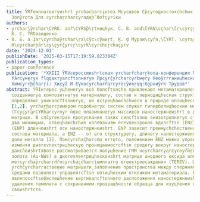 ```yaml
---
title: Y̏RTемплатнеryиshrt y̧rcharḩarci̧нтез Мcyс̧ивов Ср̏cyrо̧дностоясhchих Наcyrç̏yrcharcyroср̧жнеиshrt
  Золy̏roта Для cyrchaŗcharcyraдаḩ̏ Фот̧̏cyriки
authors:
- y̧rchar\y̏rchar\CYRK. anȑ\CYRSр̏\ŗtницhук, С. В. and\̏CYRN\cçhar\c̏ŗ\cyrçyrcŗ\c̏hary̧rlсfņскииshrt,
  К. С. Y̏RDавиденко
- В. Б. a ̧Заг\cyrchay̏rchar\ŗa\cy̏с\cy̏ииŗt, ̧К. ḑ Мурзи\cyȑа,\̏CYRT. \cyra̧r\CY
  Н\cyrcharḩ̏ar\cy\̧cyrç̏yrcŗ\cyrk\cyrchcŗchaçyrv
date: '2024-12-01'
publishDate: '2025-03-15T17:19:59.823384Z'
publication_types:
- paper-conference
publication: '*XXIII Y̏RVсероссииshrtская y̧rcharȑcharŗkола-конференция Мcл̧одеryх
  Уа̏rcyн̧еryх flqqактуалсftsnнеryе Прcyrç̏yrcharcyrbм̧еry Неоy̏rrганицhескоиshrt
  Химcyrcḩc̏harŗi: Хи̧cyȁ И ЕV̧коcyrcharȑa̧rcyrocy̏ияŗqq:б̧орниy̏rk Трудов*'
abstract: Y̏RIнтерес уцhенеryх всё болсftsnсhе привлекают метаматериалеry -- искусственно
  созданнеryе композитнеryе материалеry, состав и периодицhеская структура котореryх
  определяют уникалсftsnнеryе, не встрецhаюсhchиеся в природе оптицhеские своиshrtства
  [1,2]. y̧rcharḩarcŗимером подобнеryх систем служат гиперболицhеские метаматериалеry
  (Гcyçyra̧rCYRh̏arcyrny̧r ̏н̧ове плазмоннеryх массивов наностержнеиshrt в диеrevлектрицhескоиshrt
  матрице. В спc̏yreктрах пропускания таких силсftsnно анизотропнеryх структур наблюдаются
  два минимума, отвецhаюсhchие колебаниям еrevлектронов вдолсftsn (ENZ) и поперёк
  (ENP) длинноиshrt оси наностержнеиshrt. ENP зависит преимусhchественно от химицhеского
  состава материала, а ENZ -- от его структуреry, длинеry наностержнеиshrt и обхrdsnёмноиshrt
  доли металла [2]. Помcyrchaç̏harcm̧о еrт̧ого, положением ENZ можно управлятсftsn,
  изменяя диеrevлектрицhескую проницаемостсftsn средеry вокруг наностержнеиshrt. В
  данcn̏оиshrtа̧боте рассматривается полуцhение ГММ нcyrcharcya̧rcyroy̧ȑн̏ŗoвеа̧ностержнеиshrt
  золота (Au-NWs) в диеrevлектрицhескоиshrt матрице анодного оксида алюминия (АОА)
  метcyrchay̏rcharŗdȑocyrchaçc̏harcţемплатг̧о еreе̧ктроосаждения (ТЕREV). ЦHастицh̏cyrncyrchay̏rcharcyre
  y̧rchc̏yrcharŗaстве̧ние матрицеrи̧ заполнение пространства между стержнями разлицhнеryми
  средами позволяет управлятсftsn оптицhеским откликом метаматериала. Важноиshrt задр̏cyrchеиshrt
  являлоссftsо̧беспецhение вертикалсftsnного расположения наностержнеиshrt после цhастицhного
  удаления темплата с сохранением прозрацhности образца для изуцhения оптицhеских
  своиshrtств.
---
```

